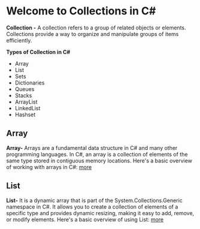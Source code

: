 # Welcome to Collections in C#

**Collection -** A collection refers to a group of related objects or elements. Collections provide a way to organize and manipulate groups of items efficiently.

**Types of Collection in C#**

 - Array
 - List
 - Sets
 - Dictionaries
 - Queues
 - Stacks
 - ArrayList
 - LinkedList
 - Hashset

## Array

**Array-** Arrays are a fundamental data structure in C# and many other programming languages. In C#, an array is a collection of elements of the same type stored in contiguous memory locations. Here's a basic overview of working with arrays in C#: [more](https://github.com/amritanand-py/collections-Csharp/blob/main/Array.md)

## List

**List-** It is a dynamic array that is part of the System.Collections.Generic namespace in C#. It allows you to create a collection of elements of a specific type and provides dynamic resizing, making it easy to add, remove, or modify elements. Here's a basic overview of using List<T>: [more](https://github.com/amritanand-py/collections-Csharp/blob/main/List.md)

